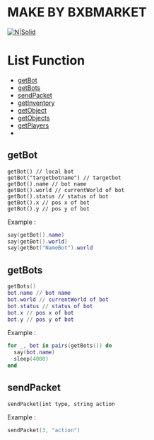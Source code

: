 # MAKE BY BXBMARKET

[![N|Solid](https://bxbmarket.com/wp-content/uploads/2022/01/LOGO-300x111.png)]()

# List Function
* [getBot](#getbot)
* [getBots](#getbots)
* [sendPacket](#sendpacket)
* [getInventory](#getinventory)
* [getObject](#getobject)
* [getObjects](#getobjects)
* [getPlayers]()
* 

## getBot

```
getBot() // local bot
getBot("targetbotname") // targetbot
getBot().name // bot name
getBot().world // currentWorld of bot
getBot().status // status of bot
getBot().x // pos x of bot
getBot().y // pos y of bot
```

Example :
```lua
say(getBot().name)
say(getBot().world)
say(getBot("NameBot").world
```


## getBots

```lua
getBots()
bot.name // bot name
bot.world // currentWorld of bot
bot.status // status of bot
bot.x // pos x of bot
bot.y // pos y of bot
```

Example :
```lua
for _, bot in pairs(getBots()) do
  say(bot.name)
  sleep(4000)
end
```


## sendPacket
`sendPacket(int type, string action`

Example :
```lua
sendPacket(3, "action")
```


